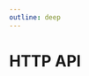 ```yaml
---
outline: deep
---
```


<script setup lang="ts">
    import apiData from './api_data.ts';
    import APIBlock from './api_block.vue';
</script>

# HTTP API

<template v-for="apiName in Object.keys(apiData)">

## {{ apiName }}
<APIBlock :api-desc="apiData[apiName]">

<template v-if="apiData[apiName].example">

```sh-vue
{{`${apiData[apiName].example.input} `}}
```
</template>
</APIBlock>

</template>

<style scoped>
    h2 {
        color: var(--vp-c-brand);
    }
</style>
